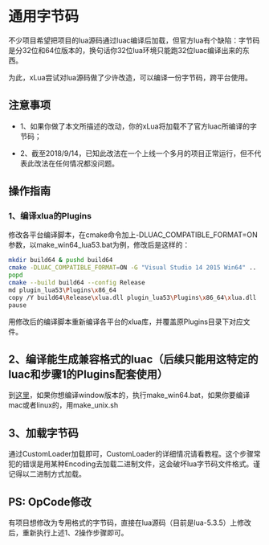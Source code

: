 # 通用字节码

不少项目希望把项目的lua源码通过luac编译后加载，但官方lua有个缺陷：字节码是分32位和64位版本的，换句话你32位lua环境只能跑32位luac编译出来的东西。

为此，xLua尝试对lua源码做了少许改造，可以编译一份字节码，跨平台使用。

## 注意事项

* 1、如果你做了本文所描述的改动，你的xLua将加载不了官方luac所编译的字节码；

* 2、截至2018/9/14，已知此改法在一个上线一个多月的项目正常运行，但不代表此改法在任何情况都没问题。

## 操作指南

### 1、编译xlua的Plugins

修改各平台编译脚本，在cmake命令加上-DLUAC_COMPATIBLE_FORMAT=ON参数，以make_win64_lua53.bat为例，修改后是这样的：

~~~bash
mkdir build64 & pushd build64
cmake -DLUAC_COMPATIBLE_FORMAT=ON -G "Visual Studio 14 2015 Win64" ..
popd
cmake --build build64 --config Release
md plugin_lua53\Plugins\x86_64
copy /Y build64\Release\xlua.dll plugin_lua53\Plugins\x86_64\xlua.dll
pause
~~~

用修改后的编译脚本重新编译各平台的xlua库，并覆盖原Plugins目录下对应文件。

## 2、编译能生成兼容格式的luac（后续只能用这特定的luac和步骤1的Plugins配套使用）

到[这里](../../build/luac/)，如果你想编译window版本的，执行make_win64.bat，如果你要编译mac或者linux的，用make_unix.sh

## 3、加载字节码

通过CustomLoader加载即可，CustomLoader的详细情况请看教程。这个步骤常犯的错误是用某种Encoding去加载二进制文件，这会破坏lua字节码文件格式。谨记得以二进制方式加载。

## PS: OpCode修改

有项目想修改为专用格式的字节码，直接在lua源码（目前是lua-5.3.5）上修改后，重新执行上述1、2操作步骤即可。
